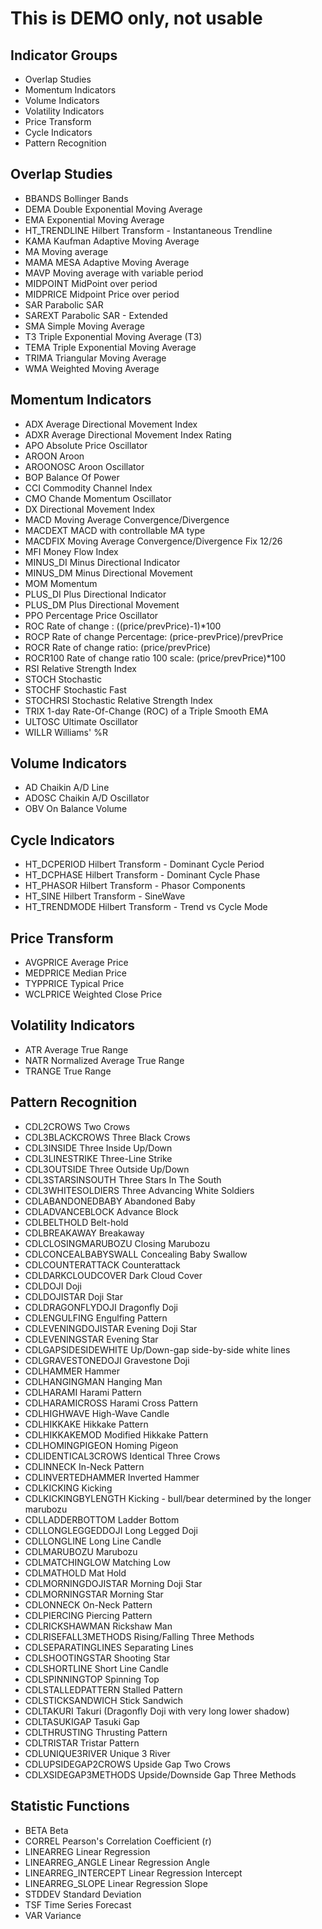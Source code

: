 # This is DEMO only, not usable

## Indicator Groups
- Overlap Studies
- Momentum Indicators
- Volume Indicators
- Volatility Indicators
- Price Transform
- Cycle Indicators
- Pattern Recognition

## Overlap Studies
- BBANDS               Bollinger Bands
- DEMA                 Double Exponential Moving Average
- EMA                  Exponential Moving Average
- HT_TRENDLINE         Hilbert Transform - Instantaneous Trendline
- KAMA                 Kaufman Adaptive Moving Average
- MA                   Moving average
- MAMA                 MESA Adaptive Moving Average
- MAVP                 Moving average with variable period
- MIDPOINT             MidPoint over period
- MIDPRICE             Midpoint Price over period
- SAR                  Parabolic SAR
- SAREXT               Parabolic SAR - Extended
- SMA                  Simple Moving Average
- T3                   Triple Exponential Moving Average (T3)
- TEMA                 Triple Exponential Moving Average
- TRIMA                Triangular Moving Average
- WMA                  Weighted Moving Average
## Momentum Indicators
- ADX                  Average Directional Movement Index
- ADXR                 Average Directional Movement Index Rating
- APO                  Absolute Price Oscillator
- AROON                Aroon
- AROONOSC             Aroon Oscillator
- BOP                  Balance Of Power
- CCI                  Commodity Channel Index
- CMO                  Chande Momentum Oscillator
- DX                   Directional Movement Index
- MACD                 Moving Average Convergence/Divergence
- MACDEXT              MACD with controllable MA type
- MACDFIX              Moving Average Convergence/Divergence Fix 12/26
- MFI                  Money Flow Index
- MINUS_DI             Minus Directional Indicator
- MINUS_DM             Minus Directional Movement
- MOM                  Momentum
- PLUS_DI              Plus Directional Indicator
- PLUS_DM              Plus Directional Movement
- PPO                  Percentage Price Oscillator
- ROC                  Rate of change : ((price/prevPrice)-1)*100
- ROCP                 Rate of change Percentage: (price-prevPrice)/prevPrice
- ROCR                 Rate of change ratio: (price/prevPrice)
- ROCR100              Rate of change ratio 100 scale: (price/prevPrice)*100
- RSI                  Relative Strength Index
- STOCH                Stochastic
- STOCHF               Stochastic Fast
- STOCHRSI             Stochastic Relative Strength Index
- TRIX                 1-day Rate-Of-Change (ROC) of a Triple Smooth EMA
- ULTOSC               Ultimate Oscillator
- WILLR                Williams' %R
## Volume Indicators
- AD                   Chaikin A/D Line
- ADOSC                Chaikin A/D Oscillator
- OBV                  On Balance Volume
## Cycle Indicators
- HT_DCPERIOD          Hilbert Transform - Dominant Cycle Period
- HT_DCPHASE           Hilbert Transform - Dominant Cycle Phase
- HT_PHASOR            Hilbert Transform - Phasor Components
- HT_SINE              Hilbert Transform - SineWave
- HT_TRENDMODE         Hilbert Transform - Trend vs Cycle Mode
## Price Transform
- AVGPRICE             Average Price
- MEDPRICE             Median Price
- TYPPRICE             Typical Price
- WCLPRICE             Weighted Close Price
## Volatility Indicators
- ATR                  Average True Range
- NATR                 Normalized Average True Range
- TRANGE               True Range
## Pattern Recognition
- CDL2CROWS            Two Crows
- CDL3BLACKCROWS       Three Black Crows
- CDL3INSIDE           Three Inside Up/Down
- CDL3LINESTRIKE       Three-Line Strike
- CDL3OUTSIDE          Three Outside Up/Down
- CDL3STARSINSOUTH     Three Stars In The South
- CDL3WHITESOLDIERS    Three Advancing White Soldiers
- CDLABANDONEDBABY     Abandoned Baby
- CDLADVANCEBLOCK      Advance Block
- CDLBELTHOLD          Belt-hold
- CDLBREAKAWAY         Breakaway
- CDLCLOSINGMARUBOZU   Closing Marubozu
- CDLCONCEALBABYSWALL  Concealing Baby Swallow
- CDLCOUNTERATTACK     Counterattack
- CDLDARKCLOUDCOVER    Dark Cloud Cover
- CDLDOJI              Doji
- CDLDOJISTAR          Doji Star
- CDLDRAGONFLYDOJI     Dragonfly Doji
- CDLENGULFING         Engulfing Pattern
- CDLEVENINGDOJISTAR   Evening Doji Star
- CDLEVENINGSTAR       Evening Star
- CDLGAPSIDESIDEWHITE  Up/Down-gap side-by-side white lines
- CDLGRAVESTONEDOJI    Gravestone Doji
- CDLHAMMER            Hammer
- CDLHANGINGMAN        Hanging Man
- CDLHARAMI            Harami Pattern
- CDLHARAMICROSS       Harami Cross Pattern
- CDLHIGHWAVE          High-Wave Candle
- CDLHIKKAKE           Hikkake Pattern
- CDLHIKKAKEMOD        Modified Hikkake Pattern
- CDLHOMINGPIGEON      Homing Pigeon
- CDLIDENTICAL3CROWS   Identical Three Crows
- CDLINNECK            In-Neck Pattern
- CDLINVERTEDHAMMER    Inverted Hammer
- CDLKICKING           Kicking
- CDLKICKINGBYLENGTH   Kicking - bull/bear determined by the longer marubozu
- CDLLADDERBOTTOM      Ladder Bottom
- CDLLONGLEGGEDDOJI    Long Legged Doji
- CDLLONGLINE          Long Line Candle
- CDLMARUBOZU          Marubozu
- CDLMATCHINGLOW       Matching Low
- CDLMATHOLD           Mat Hold
- CDLMORNINGDOJISTAR   Morning Doji Star
- CDLMORNINGSTAR       Morning Star
- CDLONNECK            On-Neck Pattern
- CDLPIERCING          Piercing Pattern
- CDLRICKSHAWMAN       Rickshaw Man
- CDLRISEFALL3METHODS  Rising/Falling Three Methods
- CDLSEPARATINGLINES   Separating Lines
- CDLSHOOTINGSTAR      Shooting Star
- CDLSHORTLINE         Short Line Candle
- CDLSPINNINGTOP       Spinning Top
- CDLSTALLEDPATTERN    Stalled Pattern
- CDLSTICKSANDWICH     Stick Sandwich
- CDLTAKURI            Takuri (Dragonfly Doji with very long lower shadow)
- CDLTASUKIGAP         Tasuki Gap
- CDLTHRUSTING         Thrusting Pattern
- CDLTRISTAR           Tristar Pattern
- CDLUNIQUE3RIVER      Unique 3 River
- CDLUPSIDEGAP2CROWS   Upside Gap Two Crows
- CDLXSIDEGAP3METHODS  Upside/Downside Gap Three Methods
## Statistic Functions
- BETA                 Beta
- CORREL               Pearson's Correlation Coefficient (r)
- LINEARREG            Linear Regression
- LINEARREG_ANGLE      Linear Regression Angle
- LINEARREG_INTERCEPT  Linear Regression Intercept
- LINEARREG_SLOPE      Linear Regression Slope
- STDDEV               Standard Deviation
- TSF                  Time Series Forecast
- VAR                  Variance